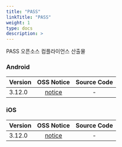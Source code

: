 ```yaml
---
title: "PASS"
linkTitle: "PASS"
weight: 1
type: docs
description: >
---
```


PASS 오픈소스 컴플라이언스 산출물

### Android

| Version | OSS Notice | Source Code |
|---|:---:|:---:|
| 3.12.0 | [notice](https://opensource.sktelecom.com/compliance_artifacts/pass/android/3.12.0/PASS_android_3.12.0_OSS_Notice.html)  | - |

### iOS

| Version | OSS Notice | Source Code |
|---|:---:|:---:|
| 3.12.0 | [notice](https://opensource.sktelecom.com/compliance_artifacts/pass/ios/3.12.0/PASS_IOS_3.12.0_OSS_Notice.html)  | - |
